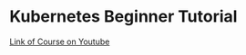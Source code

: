 # Kubernetes Beginner Tutorial 
[Link of Course on Youtube](https://www.youtube.com/playlist?list=PLhW3qG5bs-L8EU_Oocu6RkNPpYpaamtXX)

